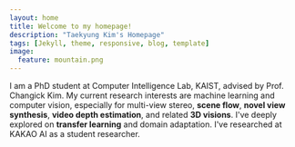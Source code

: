 ```yaml
---
layout: home
title: Welcome to my homepage!
description: "Taekyung Kim's Homepage"
tags: [Jekyll, theme, responsive, blog, template]
image:
  feature: mountain.png
---
```


<p>I am a PhD student at Computer Intelligence Lab, KAIST, advised by Prof. Changick Kim.
My current research interests are machine learning and computer vision, especially for multi-view stereo, <b>scene flow</b>, <b>novel view synthesis</b>, <b>video depth estimation</b>, and related <b>3D visions</b>. I've deeply explored on <b>transfer learning</b> and domain adaptation. I've researched at KAKAO AI as a student researcher. </p>
